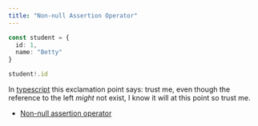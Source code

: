 ```yaml
---
title: "Non-null Assertion Operator"
---
```


```typescript
const student = {
  id: 1,
  name: "Betty"
}

student!.id
```

In [typescript](notes/code/typescript.md) this exclamation point says: trust me, even though the reference to the left _might_ not exist, I know it will at this point so trust me.

- [Non-null assertion operator](https://www.typescriptlang.org/docs/handbook/release-notes/typescript-2-0.html#non-null-assertion-operator)